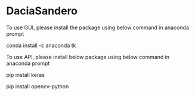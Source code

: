 # DaciaSandero

To use GUI, please install the package using below command in anaconda prompt 

conda install -c anaconda tk


To use API, please install below package using below command in anaconda prompt

pip install keras

pip install opencv-python

